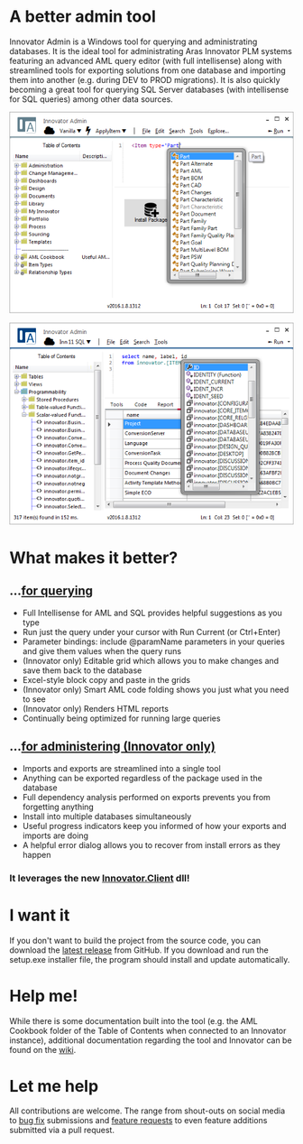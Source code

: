 # A better admin tool

Innovator Admin is a Windows tool for querying and administrating databases. 
It is the ideal tool for administrating Aras Innovator PLM systems featuring 
an advanced AML query editor (with full intellisense) along with streamlined 
tools for exporting solutions from one database and importing them into 
another (e.g. during DEV to PROD migrations). It is also quickly becoming a 
great tool for querying SQL Server databases (with intellisense for SQL 
queries) among other data sources.

![AML Studio](doc/aml-studio.png)

![AML Studio](doc/aml-studio-sql.png)

# What makes it better?

## ...[for querying](doc/aml-studio.md)

- Full Intellisense for AML and SQL provides helpful suggestions as you type
- Run just the query under your cursor with Run Current (or Ctrl+Enter)
- Parameter bindings: include @paramName parameters in your queries and give them values when the query runs
- (Innovator only) Editable grid which allows you to make changes and save them back to the database
- Excel-style block copy and paste in the grids
- (Innovator only) Smart AML code folding shows you just what you need to see
- (Innovator only) Renders HTML reports
- Continually being optimized for running large queries

## ...[for administering (Innovator only)](doc/innovator-installer.md)

- Imports and exports are streamlined into a single tool
- Anything can be exported regardless of the package used in the database
- Full dependency analysis performed on exports prevents you from forgetting anything
- Install into multiple databases simultaneously
- Useful progress indicators keep you informed of how your exports and imports are doing
- A helpful error dialog allows you to recover from install errors as they happen

### It leverages the new [Innovator.Client](doc/innovator-client.md) dll!

# I want it

If you don't want to build the project from the source code, you can 
download the [latest release](https://github.com/erdomke/InnovatorAdmin/releases/latest) 
from GitHub. If you download and run the setup.exe installer file, 
the program should install and update automatically.

# Help me!

While there is some documentation built into the tool (e.g. the AML Cookbook 
folder of the Table of Contents when connected to an Innovator instance), 
additional documentation regarding the tool and Innovator can be found on the 
[wiki](https://github.com/erdomke/InnovatorAdmin/wiki).

# Let me help

All contributions are welcome. The range from shout-outs on social media to 
[bug fix](https://github.com/erdomke/InnovatorAdmin/issues) submissions and 
[feature requests](https://github.com/erdomke/InnovatorAdmin/issues) to 
even feature additions submitted via a pull request.